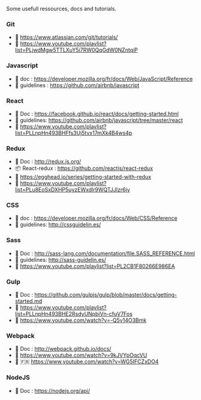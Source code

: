 Some usefull ressources, docs and tutorials.

### Git

- :book: https://www.atlassian.com/git/tutorials/
- :movie_camera: https://www.youtube.com/playlist?list=PLjwdMgw5TTLXuY5i7RW0QqGdW0NZntqiP


### Javascript

- :book: doc : https://developer.mozilla.org/fr/docs/Web/JavaScript/Reference
- :page_with_curl: guidelines : https://github.com/airbnb/javascript


### React
- :book: Doc : https://facebook.github.io/react/docs/getting-started.html
- :page_with_curl: guidelines: https://github.com/airbnb/javascript/tree/master/react
- :movie_camera: https://www.youtube.com/playlist?list=PLLnpHn493BHFfs3Uj5tvx17mXk4B4ws4p


### Redux

- :book: Doc : http://redux.js.org/
- :package: React-redux : https://github.com/reactjs/react-redux
- :movie_camera: https://egghead.io/series/getting-started-with-redux
- :movie_camera: https://www.youtube.com/playlist?list=PLu8EoSxDXHP5uyzEWxdlr9WQTJJIzr6jy


### CSS

- :book: doc : https://developer.mozilla.org/fr/docs/Web/CSS/Reference
- :page_with_curl: guidelines: http://cssguidelin.es/


### Sass

- :book: Doc : http://sass-lang.com/documentation/file.SASS_REFERENCE.html
- :page_with_curl: guidelines: http://sass-guidelin.es/
- :movie_camera: https://www.youtube.com/playlist?list=PL2CB1F80266E986EA


### Gulp

- :book: Doc : https://github.com/gulpjs/gulp/blob/master/docs/getting-started.md
- :movie_camera: https://www.youtube.com/playlist?list=PLLnpHn493BHE2RsdyUNpbiVn-cfuV7Fos
- :movie_camera: https://www.youtube.com/watch?v=-Q5v14O3Bmk


### Webpack

- :book: Doc : http://webpack.github.io/docs/
- :movie_camera: https://www.youtube.com/watch?v=9kJVYpOqcVU
- :movie_camera: :fr: https://www.youtube.com/watch?v=WG5IFCZxDO4


### NodeJS

- :book: Doc : https://nodejs.org/api/

